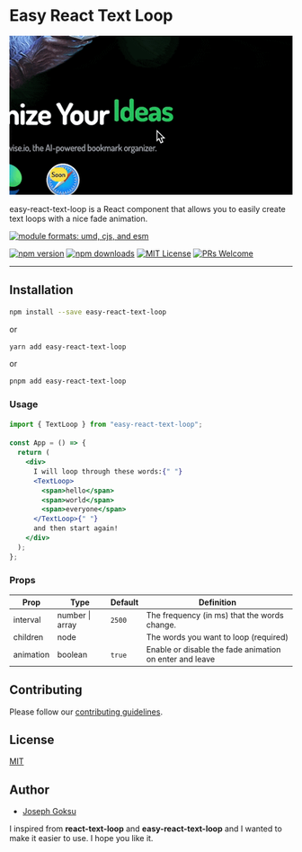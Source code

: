 # Easy React Text Loop

![text-loop2](./docs/images/animation.gif)

easy-react-text-loop is a React component that allows you to easily create text loops with a nice fade animation.

[![module formats: umd, cjs, and esm][modules-badge]][size]

[![npm version][version-badge]][npm]
[![npm downloads][downloads-badge]][npm]
[![MIT License][license-badge]][license]
[![PRs Welcome][prs-badge]][prs]

---

## Installation

```bash
npm install --save easy-react-text-loop
```

or

```bash
yarn add easy-react-text-loop
```

or

```bash
pnpm add easy-react-text-loop
```

### Usage

```jsx
import { TextLoop } from "easy-react-text-loop";

const App = () => {
  return (
    <div>
      I will loop through these words:{" "}
      <TextLoop>
        <span>hello</span>
        <span>world</span>
        <span>everyone</span>
      </TextLoop>{" "}
      and then start again!
    </div>
  );
};
```

### Props

| Prop      | Type            | Default | Definition                                              |
| --------- | --------------- | ------- | ------------------------------------------------------- |
| interval  | number \| array | `2500`  | The frequency (in ms) that the words change.            |
| children  | node            |         | The words you want to loop (required)                   |
| animation | boolean         | `true`  | Enable or disable the fade animation on enter and leave |

## Contributing

Please follow our
[contributing guidelines](https://github.com/josephgoksu/easy-react-text-loop/blob/main/CONTRIBUTING.md).

## License

[MIT](https://github.com/braposo/easy-react-text-loop/blob/master/LICENSE)

[npm]: https://www.npmjs.com/package/easy-react-text-loop
[license]: https://github.com/braposo/easy-react-text-loop/blob/master/LICENSE
[prs]: http://makeapullrequest.com
[size]: https://unpkg.com/easy-react-text-loop/dist/easy-react-text-loop.min.js
[version-badge]: https://img.shields.io/npm/v/easy-react-text-loop.svg?style=flat-square
[downloads-badge]: https://img.shields.io/npm/dm/easy-react-text-loop.svg?style=flat-square
[license-badge]: https://img.shields.io/npm/l/easy-react-text-loop.svg?style=flat-square
[modules-badge]: https://img.shields.io/badge/module%20formats-umd%2C%20cjs%2C%20esm-green.svg?style=flat-square
[prs-badge]: https://img.shields.io/badge/PRs-welcome-brightgreen.svg?style=flat-square
[codesandbox-badge]: https://codesandbox.io/static/img/play-codesandbox.svg
[codesandbox]: https://codesandbox.io/s/easy-react-text-loop-playground-br4q1

## Author

- [Joseph Goksu](https://josephgoksu.com/)

I inspired from **react-text-loop** and **easy-react-text-loop** and I wanted to make it easier to use. I hope you like it.
